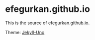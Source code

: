 # efegurkan.github.io

This is the source of efegurkan.github.io.

Theme: [Jekyll-Uno](https://github.com/joshgerdes/jekyll-uno)
